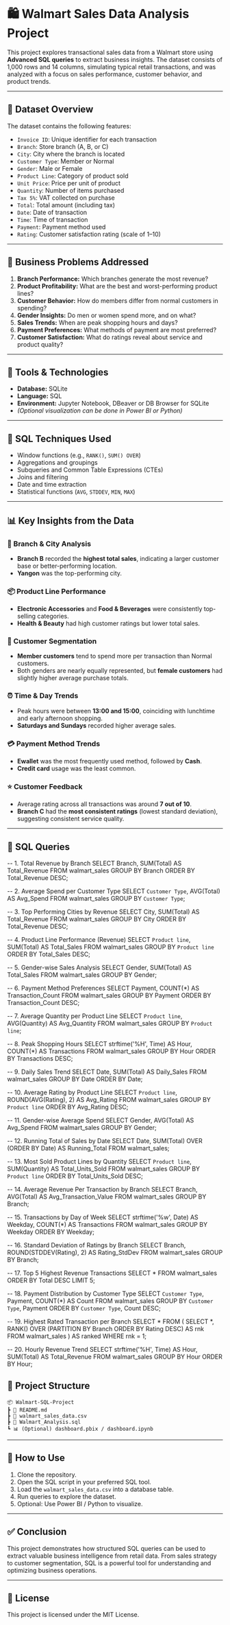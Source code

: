 
# 🛍️ Walmart Sales Data Analysis Project

This project explores transactional sales data from a Walmart store using **Advanced SQL queries** to extract business insights. The dataset consists of 1,000 rows and 14 columns, simulating typical retail transactions, and was analyzed with a focus on sales performance, customer behavior, and product trends.

---

## 📂 Dataset Overview

The dataset contains the following features:

- `Invoice ID`: Unique identifier for each transaction
- `Branch`: Store branch (A, B, or C)
- `City`: City where the branch is located
- `Customer Type`: Member or Normal
- `Gender`: Male or Female
- `Product Line`: Category of product sold
- `Unit Price`: Price per unit of product
- `Quantity`: Number of items purchased
- `Tax 5%`: VAT collected on purchase
- `Total`: Total amount (including tax)
- `Date`: Date of transaction
- `Time`: Time of transaction
- `Payment`: Payment method used
- `Rating`: Customer satisfaction rating (scale of 1–10)

---

## 🎯 Business Problems Addressed

1. **Branch Performance:** Which branches generate the most revenue?
2. **Product Profitability:** What are the best and worst-performing product lines?
3. **Customer Behavior:** How do members differ from normal customers in spending?
4. **Gender Insights:** Do men or women spend more, and on what?
5. **Sales Trends:** When are peak shopping hours and days?
6. **Payment Preferences:** What methods of payment are most preferred?
7. **Customer Satisfaction:** What do ratings reveal about service and product quality?

---

## 🧰 Tools & Technologies

- **Database:** SQLite
- **Language:** SQL
- **Environment:** Jupyter Notebook, DBeaver or DB Browser for SQLite
- *(Optional visualization can be done in Power BI or Python)*

---

## 🧪 SQL Techniques Used

- Window functions (e.g., `RANK()`, `SUM() OVER`)
- Aggregations and groupings
- Subqueries and Common Table Expressions (CTEs)
- Joins and filtering
- Date and time extraction
- Statistical functions (`AVG`, `STDDEV`, `MIN`, `MAX`)

---

## 📊 Key Insights from the Data

### 🏪 Branch & City Analysis
- **Branch B** recorded the **highest total sales**, indicating a larger customer base or better-performing location.
- **Yangon** was the top-performing city.

### 📦 Product Line Performance
- **Electronic Accessories** and **Food & Beverages** were consistently top-selling categories.
- **Health & Beauty** had high customer ratings but lower total sales.

### 👥 Customer Segmentation
- **Member customers** tend to spend more per transaction than Normal customers.
- Both genders are nearly equally represented, but **female customers** had slightly higher average purchase totals.

### ⏰ Time & Day Trends
- Peak hours were between **13:00 and 15:00**, coinciding with lunchtime and early afternoon shopping.
- **Saturdays and Sundays** recorded higher average sales.

### 💳 Payment Method Trends
- **Ewallet** was the most frequently used method, followed by **Cash**.
- **Credit card** usage was the least common.

### ⭐ Customer Feedback
- Average rating across all transactions was around **7 out of 10**.
- **Branch C** had the **most consistent ratings** (lowest standard deviation), suggesting consistent service quality.

---

## 🧮  SQL Queries
-- 1. Total Revenue by Branch
SELECT Branch, SUM(Total) AS Total_Revenue
FROM walmart_sales
GROUP BY Branch
ORDER BY Total_Revenue DESC;

-- 2. Average Spend per Customer Type
SELECT `Customer Type`, AVG(Total) AS Avg_Spend
FROM walmart_sales
GROUP BY `Customer Type`;

-- 3. Top Performing Cities by Revenue
SELECT City, SUM(Total) AS Total_Revenue
FROM walmart_sales
GROUP BY City
ORDER BY Total_Revenue DESC;

-- 4. Product Line Performance (Revenue)
SELECT `Product line`, SUM(Total) AS Total_Sales
FROM walmart_sales
GROUP BY `Product line`
ORDER BY Total_Sales DESC;

-- 5. Gender-wise Sales Analysis
SELECT Gender, SUM(Total) AS Total_Sales
FROM walmart_sales
GROUP BY Gender;

-- 6. Payment Method Preferences
SELECT Payment, COUNT(*) AS Transaction_Count
FROM walmart_sales
GROUP BY Payment
ORDER BY Transaction_Count DESC;

-- 7. Average Quantity per Product Line
SELECT `Product line`, AVG(Quantity) AS Avg_Quantity
FROM walmart_sales
GROUP BY `Product line`;

-- 8. Peak Shopping Hours
SELECT strftime('%H', Time) AS Hour, COUNT(*) AS Transactions
FROM walmart_sales
GROUP BY Hour
ORDER BY Transactions DESC;

-- 9. Daily Sales Trend
SELECT Date, SUM(Total) AS Daily_Sales
FROM walmart_sales
GROUP BY Date
ORDER BY Date;

-- 10. Average Rating by Product Line
SELECT `Product line`, ROUND(AVG(Rating), 2) AS Avg_Rating
FROM walmart_sales
GROUP BY `Product line`
ORDER BY Avg_Rating DESC;

-- 11. Gender-wise Average Spend
SELECT Gender, AVG(Total) AS Avg_Spend
FROM walmart_sales
GROUP BY Gender;

-- 12. Running Total of Sales by Date
SELECT Date, SUM(Total) OVER (ORDER BY Date) AS Running_Total
FROM walmart_sales;

-- 13. Most Sold Product Lines by Quantity
SELECT `Product line`, SUM(Quantity) AS Total_Units_Sold
FROM walmart_sales
GROUP BY `Product line`
ORDER BY Total_Units_Sold DESC;

-- 14. Average Revenue Per Transaction by Branch
SELECT Branch, AVG(Total) AS Avg_Transaction_Value
FROM walmart_sales
GROUP BY Branch;

-- 15. Transactions by Day of Week
SELECT strftime('%w', Date) AS Weekday, COUNT(*) AS Transactions
FROM walmart_sales
GROUP BY Weekday
ORDER BY Weekday;

-- 16. Standard Deviation of Ratings by Branch
SELECT Branch, ROUND(STDDEV(Rating), 2) AS Rating_StdDev
FROM walmart_sales
GROUP BY Branch;

-- 17. Top 5 Highest Revenue Transactions
SELECT *
FROM walmart_sales
ORDER BY Total DESC
LIMIT 5;

-- 18. Payment Distribution by Customer Type
SELECT `Customer Type`, Payment, COUNT(*) AS Count
FROM walmart_sales
GROUP BY `Customer Type`, Payment
ORDER BY `Customer Type`, Count DESC;

-- 19. Highest Rated Transaction per Branch
SELECT *
FROM (
    SELECT *, RANK() OVER (PARTITION BY Branch ORDER BY Rating DESC) AS rnk
    FROM walmart_sales
) AS ranked
WHERE rnk = 1;

-- 20. Hourly Revenue Trend
SELECT strftime('%H', Time) AS Hour, SUM(Total) AS Total_Revenue
FROM walmart_sales
GROUP BY Hour
ORDER BY Hour;


## 📁 Project Structure

```
📦 Walmart-SQL-Project
┣ 📄 README.md
┣ 📄 walmart_sales_data.csv
┣ 📄 Walmart_Analysis.sql
┗ 📊 (Optional) dashboard.pbix / dashboard.ipynb
```

---

## 📌 How to Use

1. Clone the repository.
2. Open the SQL script in your preferred SQL tool.
3. Load the `walmart_sales_data.csv` into a database table.
4. Run queries to explore the dataset.
5. Optional: Use Power BI / Python to visualize.

---

## ✅ Conclusion

This project demonstrates how structured SQL queries can be used to extract valuable business intelligence from retail data. From sales strategy to customer segmentation, SQL is a powerful tool for understanding and optimizing business operations.

---

## 📜 License

This project is licensed under the MIT License.
